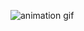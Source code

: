 



![animation gif](https://github.com/user-attachments/assets/2724958b-b612-4669-825b-064f1d6880dc)

